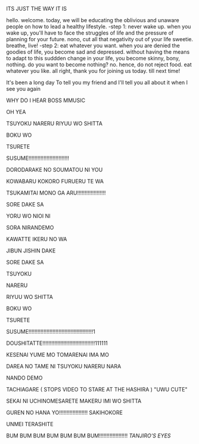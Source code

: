 



ITS JUST THE WAY IT IS



hello. welcome. today, we will be educating the oblivious and unaware people on how to lead a healthy lifestyle.
-step 1: never wake up. when you wake up, you'll have to face the struggles of life and the pressure of planning for your future.
nono, cut all that negativity out of your life sweetie. breathe, live!
-step 2: eat whatever you want. when you are denied the goodies of life, you become sad and depressed.
without having the means to adapt to this suddden change in your life, you become skinny, bony, nothing. 
do you want to become nothing? no. hence, do not reject food. eat whatever you like.
all right, thank you for joining us today. till next time!

It's been a long day 
To tell you my friend
and I'll tell you all about it when I see you again










WHY DO I HEAR BOSS MMUSIC




OH YEA




TSUYOKU NARERU RIYUU WO SHITTA

BOKU WO

TSURETE

SUSUME!!!!!!!!!!!!!!!!!!!!!!!!!!!

DORODARAKE NO SOUMATOU NI YOU

KOWABARU KOKORO FURUERU TE WA

TSUKAMITAI MONO GA ARU!!!!!!!!!!!!!!!!!!!

SORE DAKE SA

YORU WO NIOI NI

SORA NIRANDEMO

KAWATTE IKERU NO WA 

JIBUN JISHIN DAKE

SORE DAKE SA

TSUYOKU

NARERU

RIYUU WO SHITTA

BOKU WO

TSURETE

SUSUME!!!!!!!!!!!!!!!!!!!!!!!!!!!!!!!!!!!!!!!!!!!1

DOUSHITATTE!!!!!!!!!!!!!!!!!!!!!!!!!!!!!!!!!!!111111

KESENAI YUME MO TOMARENAI IMA MO

DAREA NO TAME NI TSUYOKU NARERU NARA

NANDO DEMO

TACHIAGARE ( STOPS VIDEO TO STARE AT THE HASHIRA ) "UWU CUTE"

SEKAI NI UCHINOMESARETE MAKERU IMI WO SHITTA

GUREN NO HANA YO!!!!!!!!!!!!!!!!!!! SAKIHOKORE

UNMEI TERASHITE

BUM BUM BUM BUM BUM BUM BUM!!!!!!!!!!!!!!!!!!! *TANJIRO'S EYES*


